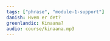 ```yaml
---
tags: ["phrase", "module-1-support"]
danish: Hvem er det?
greenlandic: Kinaana?
audio: course/kinaana.mp3
---
```

